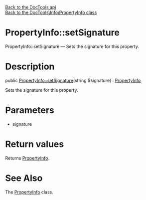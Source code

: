 [Back to the DocTools api](https://github.com/lingtalfi/DocTools/blob/master/doc/api/DocTools.md)<br>
[Back to the DocTools\Info\PropertyInfo class](https://github.com/lingtalfi/DocTools/blob/master/doc/api/DocTools/Info/PropertyInfo.md)


PropertyInfo::setSignature
================



PropertyInfo::setSignature — Sets the signature for this property.




Description
================


public [PropertyInfo::setSignature](https://github.com/lingtalfi/DocTools/blob/master/doc/api/DocTools/Info/PropertyInfo/setSignature.md)(string $signature) : [PropertyInfo](https://github.com/lingtalfi/DocTools/blob/master/doc/api/DocTools/Info/PropertyInfo.md)




Sets the signature for this property.




Parameters
================


- signature

    


Return values
================

Returns [PropertyInfo](https://github.com/lingtalfi/DocTools/blob/master/doc/api/DocTools/Info/PropertyInfo.md).







See Also
================

The [PropertyInfo](https://github.com/lingtalfi/DocTools/blob/master/doc/api/DocTools/Info/PropertyInfo.md) class.
